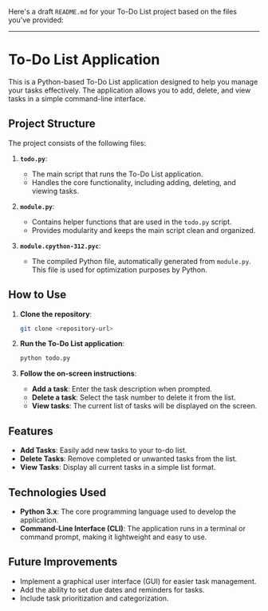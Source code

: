 Here's a draft `README.md` for your To-Do List project based on the files you've provided:

---

# To-Do List Application

This is a Python-based To-Do List application designed to help you manage your tasks effectively. The application allows you to add, delete, and view tasks in a simple command-line interface.

## Project Structure

The project consists of the following files:

1. **`todo.py`**:
   - The main script that runs the To-Do List application.
   - Handles the core functionality, including adding, deleting, and viewing tasks.

2. **`module.py`**:
   - Contains helper functions that are used in the `todo.py` script.
   - Provides modularity and keeps the main script clean and organized.

3. **`module.cpython-312.pyc`**:
   - The compiled Python file, automatically generated from `module.py`. This file is used for optimization purposes by Python.

## How to Use

1. **Clone the repository**:
   ```bash
   git clone <repository-url>
   ```

2. **Run the To-Do List application**:
   ```bash
   python todo.py
   ```

3. **Follow the on-screen instructions**:
   - **Add a task**: Enter the task description when prompted.
   - **Delete a task**: Select the task number to delete it from the list.
   - **View tasks**: The current list of tasks will be displayed on the screen.

## Features

- **Add Tasks**: Easily add new tasks to your to-do list.
- **Delete Tasks**: Remove completed or unwanted tasks from the list.
- **View Tasks**: Display all current tasks in a simple list format.

## Technologies Used

- **Python 3.x**: The core programming language used to develop the application.
- **Command-Line Interface (CLI)**: The application runs in a terminal or command prompt, making it lightweight and easy to use.

## Future Improvements

- Implement a graphical user interface (GUI) for easier task management.
- Add the ability to set due dates and reminders for tasks.
- Include task prioritization and categorization.

